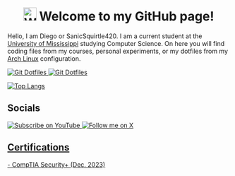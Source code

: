 <h1 align='center'>
    <img src='https://raw.githubusercontent.com/MartinHeinz/MartinHeinz/master/wave.gif' 
        alt='Waving hand animated gif'
        height='30px'
        width='30px' />
 Welcome to my GitHub page! </h1>

<p> Hello, I am Diego or SanicSquirtle420. I am a current student at the <a href="https://cs.olemiss.edu">University of Mississippi</a> studying Computer Science.
On here you will find coding files from my courses, personal experiments, or my dotfiles from my <a href="https://archlinux.org">Arch Linux</a> configuration. </p>

<a href="https://github.com/sanicsquirtle420/Dotfiles/">
  <img src = "https://img.shields.io/badge/GitHub-Dotfiles-black" alt="Git Dotfiles"/>
 </a>
  <a href="https://github.com/sanicsquirtle420/olemiss-code/">
  <img src = "https://img.shields.io/badge/GitHub-UM_Code-blue" alt="Git Dotfiles"/>
 </a>

[![Top Langs](https://github-readme-stats.vercel.app/api/top-langs/?username=sanicsquirtle420&layout=compact&theme=dark)](https://github.com/SanicSquirtle420)

<h2> Socials </h2>
<div id="badges">
  <a href="https://youtube.com/sanicsquirtle420">
  <img src = "https://img.shields.io/badge/YouTube_@-SanicSquirtle420-red" alt="Subscribe on YouTube"/>
 </a>
  <a href="https://x.com/sanicsquirtle42">
  <img src = "https://img.shields.io/badge/X_@-SanicSquirtle42-black" alt="Follow me on X"/>
</div>

<h2> Certifications </h2>
- CompTIA Security+ (Dec. 2023)
<!---
sanicsquirtle420/sanicsquirtle420 is a ✨ special ✨ repository because its `README.md` (this file) appears on your GitHub profile.
You can click the Preview link to take a look at your changes.
--->
